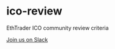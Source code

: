 # ico-review
EthTrader ICO community review criteria

[Join us on Slack](https://icoreview.slack.com)

